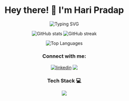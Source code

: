 <h1 align="center">Hey there! 👋 I'm Hari Pradap</h1>
<p align="center">
  <img src="https://readme-typing-svg.herokuapp.com?font=Fira+Code&size=24&pause=1000&center=true&vCenter=true&width=435&lines=MERN+Stack+Developer;AI+Enthusiast;Hackathon+Lover;Open+to+Opportunities" alt="Typing SVG" />
</p>

<p align="center">
  <img src="https://github-readme-stats.vercel.app/api?username=haripradap03&show_icons=true&theme=radical" alt="GitHub stats" />
  <img src="https://github-readme-streak-stats.herokuapp.com/?user=haripradap03&theme=radical" alt="GitHub streak" />
</p>

<p align="center">
  <img src="https://github-readme-stats.vercel.app/api/top-langs/?username=haripradap03&layout=compact&theme=radical" alt="Top Languages" />
</p>

<h3 align="center">Connect with me:</h3>
<p align="center">
  <a href="https://linkedin.com/in/your-linkedin" target="blank"><img align="center" src="https://skillicons.dev/icons?i=linkedin" alt="linkedin" /></a>
  <a href="mailto:yourmail@gmail.com" target="blank"><img align="center" src="https://img.shields.io/badge/-Gmail-D14836?style=flat&logo=gmail&logoColor=white" /></a>
</p>

<h3 align="center">Tech Stack 💻</h3>
<p align="center">
  <img src="https://skillicons.dev/icons?i=react,nodejs,mongodb,express,js,html,css,tailwind,git,github" />
</p>
